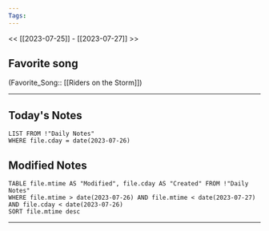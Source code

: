 ```yaml
---
Tags:
---
```

<< [[2023-07-25]] - [[2023-07-27]] >>
## Favorite song
(Favorite_Song:: [[Riders on the Storm]])

___
## Today's Notes
```dataview
LIST FROM !"Daily Notes"
WHERE file.cday = date(2023-07-26)
```
## Modified Notes
```dataview
TABLE file.mtime AS "Modified", file.cday AS "Created" FROM !"Daily Notes" 
WHERE file.mtime > date(2023-07-26) AND file.mtime < date(2023-07-27) AND file.cday < date(2023-07-26)
SORT file.mtime desc
```
___
